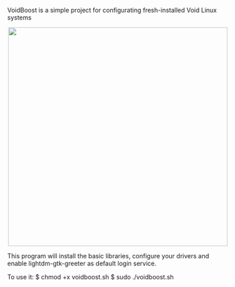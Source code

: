 VoidBoost is a simple project for configurating fresh-installed Void Linux systems

<p align='center'>
   <img src="https://user-images.githubusercontent.com/58221166/131160495-85bc852c-1954-483e-b276-7ab757ec09a4.png" width='500'>
</p>


This program will install the basic libraries, configure your drivers and enable lightdm-gtk-greeter as default login service.

To use it:
$ chmod +x voidboost.sh
$ sudo ./voidboost.sh
